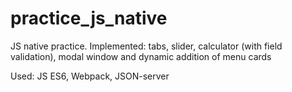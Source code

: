 # practice_js_native

JS native practice. Implemented: tabs, slider, calculator (with field validation), modal window and dynamic addition of menu cards

Used: JS ES6, Webpack, JSON-server
